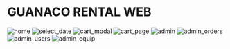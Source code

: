 # GUANACO RENTAL WEB

<img src="https://res.cloudinary.com/dzjz8pe0y/image/upload/v1661876546/home_lq0qo7.png" alt="home" />

<img src="https://res.cloudinary.com/dzjz8pe0y/image/upload/v1661876594/select_date_qyvufa.png" alt="select_date" />

<img src="https://res.cloudinary.com/dzjz8pe0y/image/upload/v1661876594/cart_modal_rtpbkw.png" alt="cart_modal" />

<img src="https://res.cloudinary.com/dzjz8pe0y/image/upload/v1661876545/cart_page_ixjwp0.png" alt="cart_page" />

<img src="https://res.cloudinary.com/dzjz8pe0y/image/upload/v1661876545/admin_page_hpggvs.png" alt="admin" />

<img src="https://res.cloudinary.com/dzjz8pe0y/image/upload/v1661876545/orders_page_wc0i0s.png" alt="admin_orders" />

<img src="https://res.cloudinary.com/dzjz8pe0y/image/upload/v1661876546/users__age_bhrtxr.png" alt="admin_users" />

<img src="https://res.cloudinary.com/dzjz8pe0y/image/upload/v1661876546/equipment_page_nvfutv.png" alt="admin_equip" />
